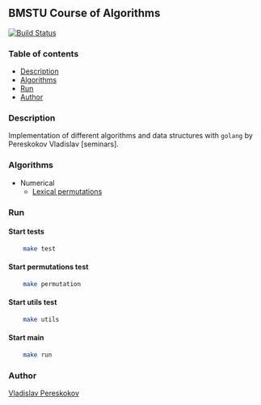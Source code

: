 ## BMSTU Course of Algorithms  
[![Build Status](https://travis-ci.org/vladpereskokov/BMSTU_Algorithm-seminars.svg?branch=develop)](https://travis-ci.org/vladpereskokov/BMSTU_Algorithm-seminars)  

### Table of contents
  * [Description](#description)  
  * [Algorithms](#algorithms)  
  * [Run](#run)  
  * [Author](#author)  

<a name="description"></a>
### Description  
Implementation of different algorithms and data structures with `golang`
by Pereskokov Vladislav [seminars].  

<a name="algorithms"></a>
### Algorithms
  + Numerical
    * [Lexical permutations](https://github.com/vladpereskokov/BMSTU_Algorithm-seminars/tree/master/permutations)

<a name="run"></a>
### Run  
#### Start tests  

```bash
    make test
```

#### Start permutations test

```bash
    make permutation
```

#### Start utils test

```bash
    make utils
```

#### Start main  

```bash
    make run
```

<a name="author" target="_blank"></a>
### Author
<a href="https://vladpereskokov.github.io/vladislav_pereskokov/" target="_blank">Vladislav Pereskokov</a>  
